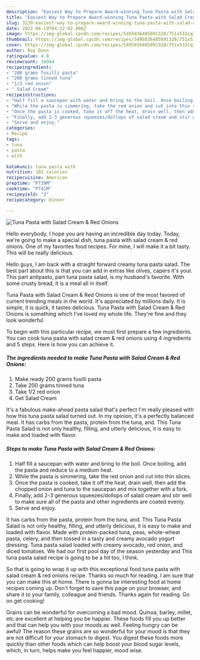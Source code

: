 ```yaml
---
description: "Easiest Way to Prepare Award-winning Tuna Pasta with Salad Cream &amp;amp; Red Onions"
title: "Easiest Way to Prepare Award-winning Tuna Pasta with Salad Cream &amp;amp; Red Onions"
slug: 3239-easiest-way-to-prepare-award-winning-tuna-pasta-with-salad-cream-and-amp-red-onions
date: 2022-06-19T04:32:02.896Z
image: https://img-global.cpcdn.com/recipes/5495836485091328/751x532cq70/tuna-pasta-with-salad-cream-red-onions-recipe-main-photo.jpg
thumbnail: https://img-global.cpcdn.com/recipes/5495836485091328/751x532cq70/tuna-pasta-with-salad-cream-red-onions-recipe-main-photo.jpg
cover: https://img-global.cpcdn.com/recipes/5495836485091328/751x532cq70/tuna-pasta-with-salad-cream-red-onions-recipe-main-photo.jpg
author: Roy Dunn
ratingvalue: 4.8
reviewcount: 18944
recipeingredient:
- "200 grams fusilli pasta"
- "200 grams tinned tuna"
- "1/2 red onion"
- " Salad Cream"
recipeinstructions:
- "Half fill a saucepan with water and bring to the boil. Once boiling, add the pasta and reduce to a medium heat."
- "While the pasta is simmering, take the red onion and cut into thin slices."
- "Once the pasta is cooked, take it off the heat, drain well, then add the chopped onion and tuna to the saucepan and mix together with a fork."
- "Finally, add 2-3 generous squeezes/dollops of salad cream and stir well to make sure all of the pasta and other ingredients are coated evenly."
- "Serve and enjoy."
categories:
- Recipe
tags:
- tuna
- pasta
- with

katakunci: tuna pasta with 
nutrition: 101 calories
recipecuisine: American
preptime: "PT39M"
cooktime: "PT41M"
recipeyield: "2"
recipecategory: Dinner

---
```



![Tuna Pasta with Salad Cream &amp; Red Onions](https://img-global.cpcdn.com/recipes/5495836485091328/751x532cq70/tuna-pasta-with-salad-cream-red-onions-recipe-main-photo.jpg)

Hello everybody, I hope you are having an incredible day today. Today, we're going to make a special dish, tuna pasta with salad cream &amp; red onions. One of my favorites food recipes. For mine, I will make it a bit tasty. This will be really delicious.

Hello guys, I am back with a straight forward creamy tuna pasta salad. The best part about this is that you can add in extras like olives, capers it&#39;s your. This part antipasto, part tuna pasta salad, is my husband&#39;s favorite. With some crusty bread, it is a meal all in itself.

Tuna Pasta with Salad Cream &amp; Red Onions is one of the most favored of current trending meals in the world. It's appreciated by millions daily. It is simple, it is quick, it tastes delicious. Tuna Pasta with Salad Cream &amp; Red Onions is something which I've loved my whole life. They're fine and they look wonderful.


To begin with this particular recipe, we must first prepare a few ingredients. You can cook tuna pasta with salad cream &amp; red onions using 4 ingredients and 5 steps. Here is how you can achieve it.

<!--inarticleads1-->

##### The ingredients needed to make Tuna Pasta with Salad Cream &amp; Red Onions:

1. Make ready 200 grams fusilli pasta
1. Take 200 grams tinned tuna
1. Take 1/2 red onion
1. Get  Salad Cream


It&#39;s a fabulous make-ahead pasta salad that&#39;s perfect I&#39;m really pleased with how this tuna pasta salad turned out. In my opinion, it&#39;s a perfectly balanced meal. It has carbs from the pasta, protein from the tuna, and. This Tuna Pasta Salad is not only healthy, filling, and utterly delicious, it is easy to make and loaded with flavor. 

<!--inarticleads2-->

##### Steps to make Tuna Pasta with Salad Cream &amp; Red Onions:

1. Half fill a saucepan with water and bring to the boil. Once boiling, add the pasta and reduce to a medium heat.
1. While the pasta is simmering, take the red onion and cut into thin slices.
1. Once the pasta is cooked, take it off the heat, drain well, then add the chopped onion and tuna to the saucepan and mix together with a fork.
1. Finally, add 2-3 generous squeezes/dollops of salad cream and stir well to make sure all of the pasta and other ingredients are coated evenly.
1. Serve and enjoy.


It has carbs from the pasta, protein from the tuna, and. This Tuna Pasta Salad is not only healthy, filling, and utterly delicious, it is easy to make and loaded with flavor. Made with protein-packed tuna, peas, whole-wheat pasta, celery, and then tossed in a tasty and creamy avocado yogurt dressing. Tuna pasta salad loaded with creamy avocado, red onion, and diced tomatoes. We had our first pool day of the season yesterday and This tuna pasta salad recipe is going to be a hit too, I think. 

So that is going to wrap it up with this exceptional food tuna pasta with salad cream &amp; red onions recipe. Thanks so much for reading. I am sure that you can make this at home. There is gonna be interesting food at home recipes coming up. Don't forget to save this page on your browser, and share it to your family, colleague and friends. Thanks again for reading. Go on get cooking!

Grains can be wonderful for overcoming a bad mood. Quinoa, barley, millet, etc are excellent at helping you be happier. These foods fill you up better and that can help you with your moods as well. Feeling hungry can be awful! The reason these grains are so wonderful for your mood is that they are not difficult for your stomach to digest. You digest these foods more quickly than other foods which can help boost your blood sugar levels, which, in turn, helps make you feel happier, mood wise.
